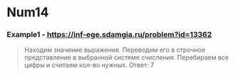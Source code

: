 # Num14
### Example1 - https://inf-ege.sdamgia.ru/problem?id=13362
> Находим значение выражения. Переводим его в строчное представление в выбранной системе счисления. Перебираем все цифры и считаем кол-во нужных.
> Ответ: 7